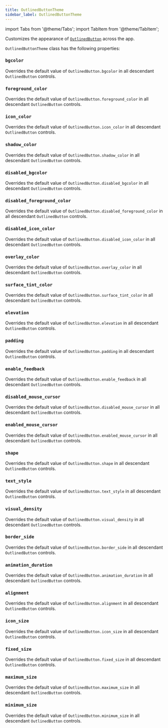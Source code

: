 ```yaml
---
title: OutlinedButtonTheme
sidebar_label: OutlinedButtonTheme
---
```

import Tabs from '@theme/Tabs';
import TabItem from '@theme/TabItem';

Customizes the appearance of [`OutlinedButton`](/docs/controls/outlinedbutton) across the app.

`OutlinedButtonTheme` class has the following properties:

### `bgcolor`

Overrides the default value of `OutlinedButton.bgcolor` in all descendant `OutlinedButton` controls.

### `foreground_color`

Overrides the default value of `OutlinedButton.foreground_color` in all descendant `OutlinedButton` controls.

### `icon_color`

Overrides the default value of `OutlinedButton.icon_color` in all descendant `OutlinedButton` controls.

### `shadow_color`

Overrides the default value of `OutlinedButton.shadow_color` in all descendant `OutlinedButton` controls.

### `disabled_bgcolor`

Overrides the default value of `OutlinedButton.disabled_bgcolor` in all descendant `OutlinedButton` controls.

### `disabled_foreground_color`

Overrides the default value of `OutlinedButton.disabled_foreground_color` in all descendant `OutlinedButton` controls.

### `disabled_icon_color`

Overrides the default value of `OutlinedButton.disabled_icon_color` in all descendant `OutlinedButton` controls.

### `overlay_color`

Overrides the default value of `OutlinedButton.overlay_color` in all descendant `OutlinedButton` controls.

### `surface_tint_color`

Overrides the default value of `OutlinedButton.surface_tint_color` in all descendant `OutlinedButton` controls.

### `elevation`

Overrides the default value of `OutlinedButton.elevation` in all descendant `OutlinedButton` controls.

### `padding`

Overrides the default value of `OutlinedButton.padding` in all descendant `OutlinedButton` controls.

### `enable_feedback`

Overrides the default value of `OutlinedButton.enable_feedback` in all descendant `OutlinedButton` controls.

### `disabled_mouse_cursor`

Overrides the default value of `OutlinedButton.disabled_mouse_cursor` in all descendant `OutlinedButton` controls.

### `enabled_mouse_cursor`

Overrides the default value of `OutlinedButton.enabled_mouse_cursor` in all descendant `OutlinedButton` controls.

### `shape`

Overrides the default value of `OutlinedButton.shape` in all descendant `OutlinedButton` controls.

### `text_style`

Overrides the default value of `OutlinedButton.text_style` in all descendant `OutlinedButton` controls.

### `visual_density`

Overrides the default value of `OutlinedButton.visual_density` in all descendant `OutlinedButton` controls.

### `border_side`

Overrides the default value of `OutlinedButton.border_side` in all descendant `OutlinedButton` controls.

### `animation_duration`

Overrides the default value of `OutlinedButton.animation_duration` in all descendant `OutlinedButton` controls.

### `alignment`

Overrides the default value of `OutlinedButton.alignment` in all descendant `OutlinedButton` controls.

### `icon_size`

Overrides the default value of `OutlinedButton.icon_size` in all descendant `OutlinedButton` controls.

### `fixed_size`

Overrides the default value of `OutlinedButton.fixed_size` in all descendant `OutlinedButton` controls.

### `maximum_size`

Overrides the default value of `OutlinedButton.maximum_size` in all descendant `OutlinedButton` controls.

### `minimum_size`

Overrides the default value of `OutlinedButton.minimum_size` in all descendant `OutlinedButton` controls.

